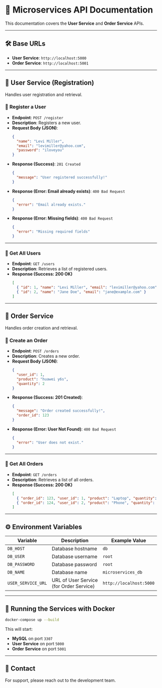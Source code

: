 # 📝 Microservices API Documentation

This documentation covers the **User Service** and **Order Service** APIs.

---

## 🛠️ Base URLs

- **User Service**: `http://localhost:5000`
- **Order Service**: `http://localhost:5001`

---

## 📌 User Service (Registration)
Handles user registration and retrieval.

### 🔹 **Register a User**
- **Endpoint**: `POST /register`
- **Description**: Registers a new user.
- **Request Body (JSON)**:
  ```json
  {
    "name": "Levi Miller",
    "email": "levimiller@yahoo.com",
    "password": "iloveyou"
  }
  ```
- **Response (Success)**: `201 Created`
  ```json
  {
    "message": "User registered successfully!"
  }
  ```
- **Response (Error: Email already exists)**: `400 Bad Request`
  ```json
  {
    "error": "Email already exists."
  }
  ```
- **Response (Error: Missing fields)**: `400 Bad Request`
  ```json
  {
    "error": "Missing required fields"
  }
  ```

---

### 🔹 **Get All Users**
- **Endpoint**: `GET /users`
- **Description**: Retrieves a list of registered users.
- **Response (Success: 200 OK)**
  ```json
  [
    { "id": 1, "name": "Levi Miller", "email": "levimiller@yahoo.com" },
    { "id": 2, "name": "Jane Doe", "email": "jane@example.com" }
  ]
  ```

---

## 📌 Order Service
Handles order creation and retrieval.

### 🔹 **Create an Order**
- **Endpoint**: `POST /orders`
- **Description**: Creates a new order.
- **Request Body (JSON)**:
  ```json
  {
    "user_id": 1,
    "product": "huawei y6s",
    "quantity": 2
  }
  ```
- **Response (Success: 201 Created)**:
  ```json
  {
    "message": "Order created successfully!",
    "order_id": 123
  }
  ```
- **Response (Error: User Not Found)**: `400 Bad Request`
  ```json
  {
    "error": "User does not exist."
  }
  ```

---

### 🔹 **Get All Orders**
- **Endpoint**: `GET /orders`
- **Description**: Retrieves a list of all orders.
- **Response (Success: 200 OK)**
  ```json
  [
    { "order_id": 123, "user_id": 1, "product": "Laptop", "quantity": 2 },
    { "order_id": 124, "user_id": 2, "product": "Phone", "quantity": 1 }
  ]
  ```

---

## ⚙️ Environment Variables
| Variable       | Description                         | Example Value           |
|---------------|-------------------------------------|-------------------------|
| `DB_HOST`     | Database hostname                  | `db`                    |
| `DB_USER`     | Database username                  | `root`                  |
| `DB_PASSWORD` | Database password                  | `root`                  |
| `DB_NAME`     | Database name                      | `microservices_db`      |
| `USER_SERVICE_URL` | URL of User Service (for Order Service) | `http://localhost:5000` |

---

## 🏃 Running the Services with Docker
```sh
docker-compose up --build
```

This will start:
- **MySQL** on port `3307`
- **User Service** on port `5000`
- **Order Service** on port `5001`

---

## 📩 Contact
For support, please reach out to the development team.


